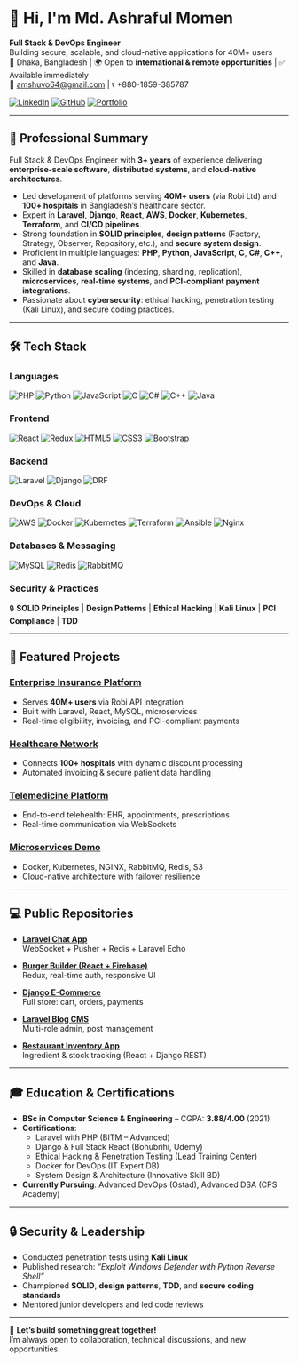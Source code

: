 # 👋 Hi, I'm Md. Ashraful Momen

**Full Stack & DevOps Engineer**  
Building secure, scalable, and cloud-native applications for 40M+ users  
📍 Dhaka, Bangladesh | 🌍 Open to **international & remote opportunities** | ✅ Available immediately  
📧 amshuvo64@gmail.com | 📞 +880-1859-385787  

[![LinkedIn](https://img.shields.io/badge/LinkedIn-0A66C2?style=for-the-badge&logo=linkedin&logoColor=white)](https://linkedin.com/in/md-ashraful-momen-306771159)
[![GitHub](https://img.shields.io/badge/GitHub-181717?style=for-the-badge&logo=github&logoColor=white)](https://github.com/Ashraful-Momen)
[![Portfolio](https://img.shields.io/badge/Website-Instasure-2ea44f?style=for-the-badge)](https://instasure.xyz)

---

## 💼 Professional Summary

Full Stack & DevOps Engineer with **3+ years** of experience delivering **enterprise-scale software**, **distributed systems**, and **cloud-native architectures**.  
- Led development of platforms serving **40M+ users** (via Robi Ltd) and **100+ hospitals** in Bangladesh’s healthcare sector.  
- Expert in **Laravel**, **Django**, **React**, **AWS**, **Docker**, **Kubernetes**, **Terraform**, and **CI/CD pipelines**.  
- Strong foundation in **SOLID principles**, **design patterns** (Factory, Strategy, Observer, Repository, etc.), and **secure system design**.  
- Proficient in multiple languages: **PHP**, **Python**, **JavaScript**, **C**, **C#**, **C++**, and **Java**.  
- Skilled in **database scaling** (indexing, sharding, replication), **microservices**, **real-time systems**, and **PCI-compliant payment integrations**.  
- Passionate about **cybersecurity**: ethical hacking, penetration testing (Kali Linux), and secure coding practices.

---

## 🛠️ Tech Stack

### Languages
![PHP](https://img.shields.io/badge/PHP-777BB4?logo=php&logoColor=white)
![Python](https://img.shields.io/badge/Python-3776AB?logo=python&logoColor=white)
![JavaScript](https://img.shields.io/badge/JavaScript-F7DF1E?logo=javascript&logoColor=black)
![C](https://img.shields.io/badge/C-A8B9CC?logo=c&logoColor=black)
![C#](https://img.shields.io/badge/C%23-239120?logo=csharp&logoColor=white)
![C++](https://img.shields.io/badge/C%2B%2B-00599C?logo=cplusplus&logoColor=white)
![Java](https://img.shields.io/badge/Java-ED8B00?logo=java&logoColor=white)

### Frontend
![React](https://img.shields.io/badge/React-61DAFB?logo=react&logoColor=black)
![Redux](https://img.shields.io/badge/Redux-764ABC?logo=redux&logoColor=white)
![HTML5](https://img.shields.io/badge/HTML5-E34F26?logo=html5&logoColor=white)
![CSS3](https://img.shields.io/badge/CSS3-1572B6?logo=css3&logoColor=white)
![Bootstrap](https://img.shields.io/badge/Bootstrap-7952B3?logo=bootstrap&logoColor=white)

### Backend
![Laravel](https://img.shields.io/badge/Laravel-FF2D20?logo=laravel&logoColor=white)
![Django](https://img.shields.io/badge/Django-092E20?logo=django&logoColor=white)
![DRF](https://img.shields.io/badge/Django_REST_Framework-092E20?logo=django&logoColor=white)

### DevOps & Cloud
![AWS](https://img.shields.io/badge/AWS-232F3E?logo=amazon-aws&logoColor=white)
![Docker](https://img.shields.io/badge/Docker-2496ED?logo=docker&logoColor=white)
![Kubernetes](https://img.shields.io/badge/Kubernetes-326CE5?logo=kubernetes&logoColor=white)
![Terraform](https://img.shields.io/badge/Terraform-7B42BC?logo=terraform&logoColor=white)
![Ansible](https://img.shields.io/badge/Ansible-EE0000?logo=ansible&logoColor=white)
![Nginx](https://img.shields.io/badge/Nginx-009639?logo=nginx&logoColor=white)

### Databases & Messaging
![MySQL](https://img.shields.io/badge/MySQL-4479A1?logo=mysql&logoColor=white)
![Redis](https://img.shields.io/badge/Redis-DC382D?logo=redis&logoColor=white)
![RabbitMQ](https://img.shields.io/badge/RabbitMQ-FF6600?logo=rabbitmq&logoColor=white)

### Security & Practices
🔒 **SOLID Principles** | **Design Patterns** | **Ethical Hacking** | **Kali Linux** | **PCI Compliance** | **TDD**

---

## 🚀 Featured Projects

### [Enterprise Insurance Platform](https://instasure.xyz)
- Serves **40M+ users** via Robi API integration  
- Built with Laravel, React, MySQL, microservices  
- Real-time eligibility, invoicing, and PCI-compliant payments

### [Healthcare Network](https://instasure.xyz/card-insurance)
- Connects **100+ hospitals** with dynamic discount processing  
- Automated invoicing & secure patient data handling

### [Telemedicine Platform](https://instasure.xyz/tele_medicine_pkg_list)
- End-to-end telehealth: EHR, appointments, prescriptions  
- Real-time communication via WebSockets

### [Microservices Demo](http://36.255.69.72)
- Docker, Kubernetes, NGINX, RabbitMQ, Redis, S3  
- Cloud-native architecture with failover resilience

---

## 💻 Public Repositories

- **[Laravel Chat App](https://github.com/Ashraful-Momen/Laravel/tree/main/Event%20%2C%20Listener%2C%20BoradCasting/Project/0.%20chatting%20apps%20with%20Pusher)**  
  WebSocket + Pusher + Redis + Laravel Echo

- **[Burger Builder (React + Firebase)](https://ashraful-momen.github.io/Burger-Builder)**  
  Redux, real-time auth, responsive UI

- **[Django E-Commerce](https://github.com/Ashraful-Momen/Web-Development-With-React-And-Django/tree/main/Django/11.%20DjangoEcommerce%20Project%20Bohubrihi)**  
  Full store: cart, orders, payments

- **[Laravel Blog CMS](https://github.com/Ashraful-Momen/Laravel/tree/main/Project/1.%20%20Blog%20with%20Laravel%20)**  
  Multi-role admin, post management

- **[Restaurant Inventory App](https://github.com/Ashraful-Momen/Web-Development-With-React-And-Django/tree/main/Django/12.%20Django%20RestApi)**  
  Ingredient & stock tracking (React + Django REST)

---

## 🎓 Education & Certifications

- **BSc in Computer Science & Engineering** – CGPA: **3.88/4.00** (2021)  
- **Certifications**:  
  - Laravel with PHP (BITM – Advanced)  
  - Django & Full Stack React (Bohubrihi, Udemy)  
  - Ethical Hacking & Penetration Testing (Lead Training Center)  
  - Docker for DevOps (IT Expert DB)  
  - System Design & Architecture (Innovative Skill BD)  
- **Currently Pursuing**: Advanced DevOps (Ostad), Advanced DSA (CPS Academy)

---

## 🔒 Security & Leadership

- Conducted penetration tests using **Kali Linux**  
- Published research: *“Exploit Windows Defender with Python Reverse Shell”*  
- Championed **SOLID**, **design patterns**, **TDD**, and **secure coding standards**  
- Mentored junior developers and led code reviews

---

💬 **Let’s build something great together!**  
I’m always open to collaboration, technical discussions, and new opportunities.
